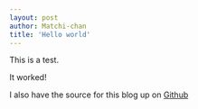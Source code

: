 ```yaml
---
layout: post
author: Matchi-chan
title: 'Hello world'
---
```


This is a test.

<!--break-->

It worked!

I also have the source for this blog up on [Github](https://github.com/Matchi-chan/matchi-chan.github.com)